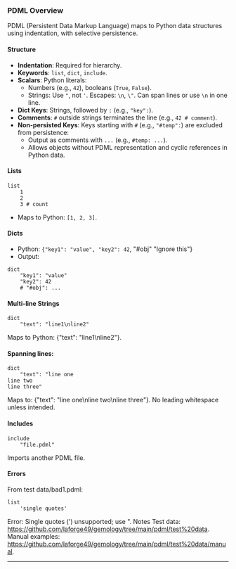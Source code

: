 ### PDML Overview

PDML (Persistent Data Markup Language) maps to Python data structures using indentation, with selective persistence.

#### Structure
- **Indentation**: Required for hierarchy.
- **Keywords**: `list`, `dict`, `include`.
- **Scalars**: Python literals:
  - Numbers (e.g., `42`), booleans (`True`, `False`).
  - Strings: Use `"`, not `'`. Escapes: `\n`, `\"`. Can span lines or use `\n` in one line.
- **Dict Keys**: Strings, followed by `:` (e.g., `"key":`).
- **Comments**: `#` outside strings terminates the line (e.g., `42 # comment`).
- **Non-persisted Keys**: Keys starting with `#` (e.g., `"#temp":`) are excluded from persistence:
  - Output as comments with `...` (e.g., `#temp: ...`).
  - Allows objects without PDML representation and cyclic references in Python data.

#### Lists
```
list
    1
    2
    3 # count
```

- Maps to Python: `[1, 2, 3]`.

#### Dicts
- Python: `{"key1": "value", "key2": 42`, "#obj" "Ignore this"}
- Output: 
```
dict
    "key1": "value"
    "key2": 42
    # "#obj": ...
```

#### Multi-line Strings 
```
dict
    "text": "line1\nline2"
```
Maps to Python: {"text": "line1\nline2"}.
#### Spanning lines:
```
dict
    "text": "line one
line two
line three"
```
Maps to: {"text": "line one\nline two\nline three"}. No leading whitespace unless intended.

#### Includes
```
include
    "file.pdml"
```

Imports another PDML file.
#### Errors
From test data/bad1.pdml:

```
list
    'single quotes'
```
Error: Single quotes (') unsupported; use ".
Notes
Test data: https://github.com/laforge49/gemology/tree/main/pdml/test%20data.
Manual examples: https://github.com/laforge49/gemology/tree/main/pdml/test%20data/manual.

---